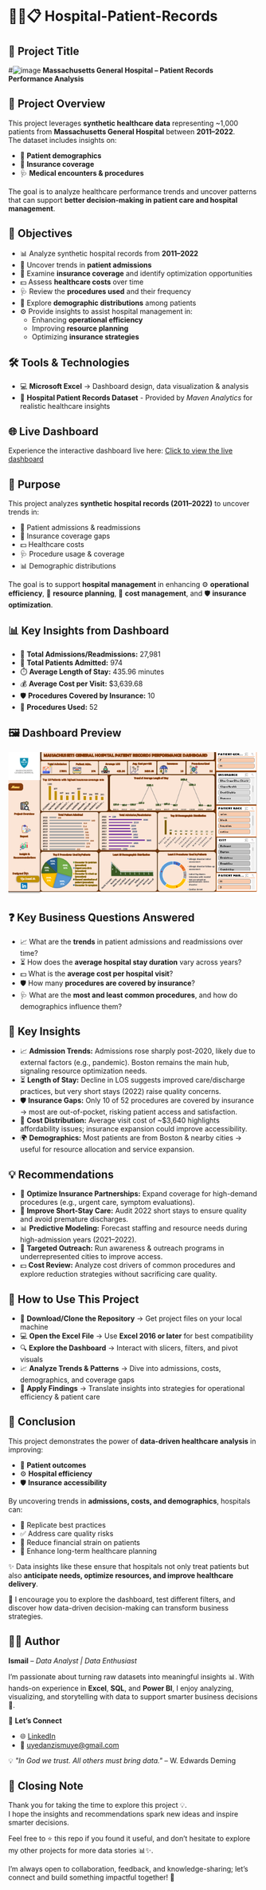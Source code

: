 # 🏥👥📋 Hospital-Patient-Records

## 🏥 Project Title  
#<img width="24" height="22" alt="image" src="https://github.com/user-attachments/assets/60b3c3a9-f182-4f5b-85f0-eeb23ada5e92" /> **Massachusetts General Hospital – Patient Records Performance Analysis**  

## 📘 Project Overview  
This project leverages **synthetic healthcare data** representing ~1,000 patients from **Massachusetts General Hospital** between **2011–2022**.  
The dataset includes insights on:  
- 👤 **Patient demographics**  
- 🏦 **Insurance coverage**  
- 🩺 **Medical encounters & procedures**  

The goal is to analyze healthcare performance trends and uncover patterns that can support **better decision-making in patient care and hospital management**.  

## 🎯 Objectives  
- 📊 Analyze synthetic hospital records from **2011–2022**  
- 🏥 Uncover trends in **patient admissions**  
- 🏦 Examine **insurance coverage** and identify optimization opportunities  
- 💵 Assess **healthcare costs** over time  
- 🩺 Review the **procedures used** and their frequency  
- 👤 Explore **demographic distributions** among patients  
- ⚙️ Provide insights to assist hospital management in:  
  - Enhancing **operational efficiency**  
  - Improving **resource planning**  
  - Optimizing **insurance strategies**  

## 🛠️ Tools & Technologies  
- 💻 **Microsoft Excel** → Dashboard design, data visualization & analysis  
- 📂 **Hospital Patient Records Dataset** - Provided by *Maven Analytics* for realistic healthcare insights  

## 🌐 Live Dashboard  
Experience the interactive dashboard live here:
[Click to view the live dashboard](https://1drv.ms/x/c/a145471cdb65b729/ET0vXtf3-jpOmitFPfvfSXUB64-N09iShf5wZdZ5mzGU-A?e=TMGh2O)

## 🎯 Purpose  
This project analyzes **synthetic hospital records (2011–2022)** to uncover trends in:  
- 👥 Patient admissions & readmissions  
- 🏦 Insurance coverage gaps  
- 💵 Healthcare costs  
- 🩺 Procedure usage & coverage  
- 📊 Demographic distributions  

The goal is to support **hospital management** in enhancing ⚙️ **operational efficiency**, 📅 **resource planning**, 💸 **cost management**, and 🛡️ **insurance optimization**.  


## 📊 Key Insights from Dashboard  
- 🏥 **Total Admissions/Readmissions:** 27,981  
- 👤 **Total Patients Admitted:** 974  
- ⏱️ **Average Length of Stay:** 435.96 minutes  
- 💰 **Average Cost per Visit:** $3,639.68  
- 🛡️ **Procedures Covered by Insurance:** 10  
- 🧾 **Procedures Used:** 52

## 🖼️ Dashboard Preview 
![Hospital Patients Record Dashboard](Dashboard_Massach..png)

## ❓ Key Business Questions Answered  
- 📈 What are the **trends** in patient admissions and readmissions over time?  
- ⏳ How does the **average hospital stay duration** vary across years?  
- 💵 What is the **average cost per hospital visit**?  
- 🛡️ How many **procedures are covered by insurance**?  
- 🩺 What are the **most and least common procedures**, and how do demographics influence them?  

## 🔎 Key Insights  
- 📈 **Admission Trends:** Admissions rose sharply post-2020, likely due to external factors (e.g., pandemic). Boston remains the main hub, signaling resource optimization needs.  
- ⏳ **Length of Stay:** Decline in LOS suggests improved care/discharge practices, but very short stays (2022) raise quality concerns.  
- 🛡️ **Insurance Gaps:** Only 10 of 52 procedures are covered by insurance → most are out-of-pocket, risking patient access and satisfaction.  
- 💸 **Cost Distribution:** Average visit cost of ~$3,640 highlights affordability issues; insurance expansion could improve accessibility.  
- 🌍 **Demographics:** Most patients are from Boston & nearby cities → useful for resource allocation and service expansion.  

## 💡 Recommendations  
- 🤝 **Optimize Insurance Partnerships:** Expand coverage for high-demand procedures (e.g., urgent care, symptom evaluations).  
- 🏥 **Improve Short-Stay Care:** Audit 2022 short stays to ensure quality and avoid premature discharges.  
- 📊 **Predictive Modeling:** Forecast staffing and resource needs during high-admission years (2021–2022).  
- 📢 **Targeted Outreach:** Run awareness & outreach programs in underrepresented cities to improve access.  
- 💵 **Cost Review:** Analyze cost drivers of common procedures and explore reduction strategies without sacrificing care quality.  

## 🚀 How to Use This Project  
- 📂 **Download/Clone the Repository** → Get project files on your local machine  
- 💻 **Open the Excel File** → Use **Excel 2016 or later** for best compatibility  
- 🔍 **Explore the Dashboard** → Interact with slicers, filters, and pivot visuals  
- 📈 **Analyze Trends & Patterns** → Dive into admissions, costs, demographics, and coverage gaps  
- 📝 **Apply Findings** → Translate insights into strategies for operational efficiency & patient care  

## 🏁 Conclusion  
This project demonstrates the power of **data-driven healthcare analysis** in improving:  
- 🏥 **Patient outcomes**  
- ⚙️ **Hospital efficiency**  
- 🛡️ **Insurance accessibility**  

By uncovering trends in **admissions, costs, and demographics**, hospitals can:  
- 🔁 Replicate best practices  
- ✅ Address care quality risks  
- 💸 Reduce financial strain on patients  
- 📅 Enhance long-term healthcare planning  

✨ Data insights like these ensure that hospitals not only treat patients but also **anticipate needs, optimize resources, and improve healthcare delivery**.  

🔗 I encourage you to explore the dashboard, test different filters, and discover how data-driven decision-making can transform business strategies.  

## 👨‍💻 Author  
**Ismail** – *Data Analyst | Data Enthusiast*  

I’m passionate about turning raw datasets into meaningful insights 📊. With hands-on experience in **Excel**, **SQL**, and **Power BI**, I enjoy analyzing, visualizing, and storytelling with data to support smarter business decisions 🚀.  

🔗 **Let’s Connect**  
- 🌐 [LinkedIn](https://www.linkedin.com/in/uye-ismail-d)  
- 📧 uyedanzismuye@gmail.com  

💡 *"In God we trust. All others must bring data."* – W. Edwards Deming  

## 🙏 Closing Note  
Thank you for taking the time to explore this project 💡.  
I hope the insights and recommendations spark new ideas and inspire smarter decisions.  

Feel free to ⭐ this repo if you found it useful, and don’t hesitate to explore my other projects for more data stories 📊✨.  

I’m always open to collaboration, feedback, and knowledge-sharing; let’s connect and build something impactful together! 🤝  

